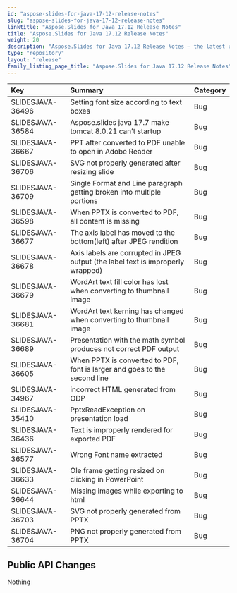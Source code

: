 ```yaml
---
id: "aspose-slides-for-java-17-12-release-notes"
slug: "aspose-slides-for-java-17-12-release-notes"
linktitle: "Aspose.Slides for Java 17.12 Release Notes"
title: "Aspose.Slides for Java 17.12 Release Notes"
weight: 20
description: "Aspose.Slides for Java 17.12 Release Notes – the latest updates and fixes."
type: "repository"
layout: "release"
family_listing_page_title: "Aspose.Slides for Java 17.12 Release Notes"
---
```


|**Key**|**Summary**|**Category**|
| :- | :- | :- |
|SLIDESJAVA-36496|Setting font size according to text boxes|Bug|
|SLIDESJAVA-36584|Aspose.slides java 17.7 make tomcat 8.0.21 can’t startup|Bug|
|SLIDESJAVA-36667|PPT after converted to PDF unable to open in Adobe Reader|Bug|
|SLIDESJAVA-36706|SVG not properly generated after resizing slide|Bug|
|SLIDESJAVA-36709|Single Format and Line paragraph getting broken into multiple portions|Bug|
|SLIDESJAVA-36598|When PPTX is converted to PDF, all content is missing|Bug|
|SLIDESJAVA-36677|The axis label has moved to the bottom(left) after JPEG rendition|Bug|
|SLIDESJAVA-36678|Axis labels are corrupted in JPEG output (the label text is improperly wrapped)|Bug|
|SLIDESJAVA-36679|WordArt text fill color has lost when converting to thumbnail image|Bug|
|SLIDESJAVA-36681|WordArt text kerning has changed when converting to thumbnail image|Bug|
|SLIDESJAVA-36689|Presentation with the math symbol produces not correct PDF output|Bug|
|SLIDESJAVA-36605|When PPTX is converted to PDF, font is larger and goes to the second line|Bug|
|SLIDESJAVA-34967|incorrect HTML generated from ODP|Bug|
|SLIDESJAVA-35410|PptxReadException on presentation load|Bug|
|SLIDESJAVA-36436|Text is improperly rendered for exported PDF|Bug|
|SLIDESJAVA-36577|Wrong Font name extracted|Bug|
|SLIDESJAVA-36633|Ole frame getting resized on clicking in PowerPoint|Bug|
|SLIDESJAVA-36644|Missing images while exporting to html|Bug|
|SLIDESJAVA-36703|SVG not properly generated from PPTX|Bug|
|SLIDESJAVA-36704|PNG not properly generated from PPTX|Bug|
## **Public API Changes**
Nothing
